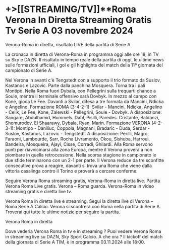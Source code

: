 +>[[STREAMING/TV]]**Roma Verona In Diretta Streaming Gratis Tv Serie A 03 novembre 2024
=



Verona-Roma in diretta, risultato LIVE della partita di Serie A

La cronaca in diretta di Verona-Roma in programma oggi alle ore 18, in TV su Sky e DAZN. Il risultato in tempo reale della partita di oggi, le ultime news sulle formazioni ufficiali, i gol e gli highlights del match della 11ª giornata del campionato di Serie A.

Nel Verona in avanti c'è Tengstedt con a supporto il trio formato da Suslov, Kastanos e Lazovic. Parte dalla panchina Mosquera. Torna tra i pali Montipò. Nella Roma fuori Dybala, con Pellegrini sulla trequarti chance a Soule, mentre il terminale offensivo sarà Dovbyk. In mezzo al campo con Kone, gioca Le Fee. Davanti a Svilar, difesa a tre formata da Mancini, Ndicka e Angelino.
Formazione ROMA (3-4-2-1): Svilar - Mancini, Ndicka, Angelino - Celik, Le Fee, Kone, Zalewski - Pellegrini, Soule - Dovbyk. A disposizione: Sangare, Abdulhamid, Hummels. Dahl, Pisilli, Paredes. Cristante, Baldanzi, Shomurodov, El Shaarawy, Dybala, Ryan, Marin.
Formazione VERONA (4-2-3-1): Montipo - Daniliuc, Coppola, Magnani, Bradaric - Duda, Serdar - Suslov, Kastanos, Lazovic - Tengstedt. A disposizione: Perilli, Magro, Faraoni, Lambourde, Sarr, Rocha Livramento, Okou, Sishuba, Harroui, Bandeira, Mosqueira, Ajayi, Cisse, Corradi, Ghilardi.
Alla Roma servono punti per riavvicinarsi alla zona Europa, mentre il Verona proverà a non piombare in quella retrocessione. Nella scorsa stagione in campionato le due sfide terminarono con un 2-1 per parte.
Il Verona reduce da tre sconfitte consecutive prova a reagire, davanti si trova una Roma che viene dalla vittoria casalinga contro il Torino e proverà a cercare conferme.

Seguire Verona Roma streaming gratis, Verona-Roma in diretta live. Partita Verona Roma Live gratis. Verona – Roma guarda.
Verona-Roma in video streaming gratis e diretta live tv.


Verona Roma in diretta live e streaming, Segui la diretta live di Verona – Roma Serie A Calcio.
Verona si scontrerà con Roma nella partita di Serie A. Troverai qui tutte le ultime notizie per seguire la partita.


Verona Roma in diretta



Dove vederla Verona Roma in tv e in streaming ?
Puoi vedere Verona Roma in streaming live su DAZN, Sky Sport Calcio.
A che ora ?
Il kickoff del match della giornata di Serie A TIM, è in programma 03.11.2024 alle 18:00.
